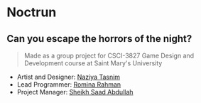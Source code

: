 # Noctrun

## Can you escape the horrors of the night?

> Made as a group project for CSCI-3827 Game Design and Development course at Saint Mary's University

- Artist and Designer: [Naziya Tasnim](https://github.com/nazy00)
- Lead Programmer: [Romina Rahman](https://github.com/Romina03)
- Project Manager: [Sheikh Saad Abdullah](https://github.com/cybardev)

